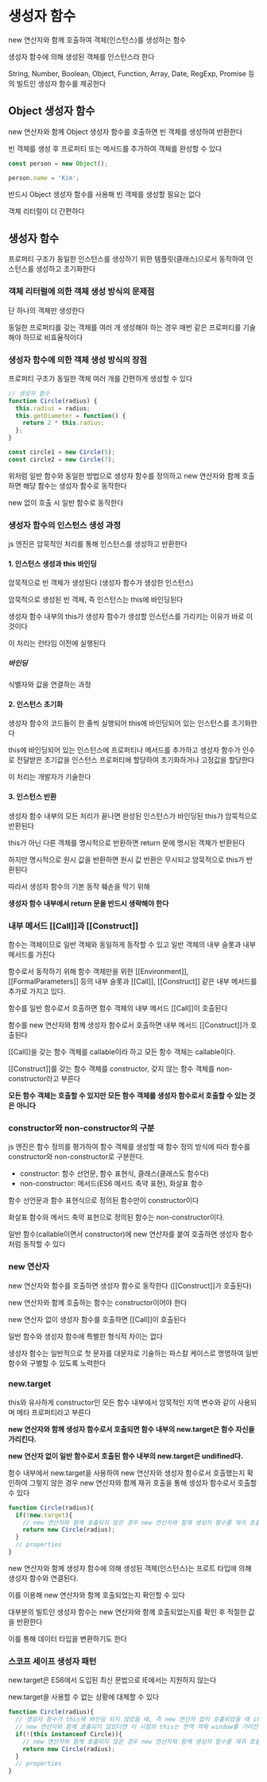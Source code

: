 # 생성자 함수

new 연산자와 함께 호출하여 객체(인스턴스)를 생성하는 함수

생성자 함수에 의해 생성된 객체를 인스턴스라 한다

String, Number, Boolean, Object, Function, Array, Date, RegExp, Promise 등의 빌트인 생성자 함수를 제공한다

## Object 생성자 함수

new 연산자와 함께 Object 생성자 함수를 호출하면 빈 객체를 생성하여 반환한다

빈 객체를 생성 후 프로퍼티 또는 메서드를 추가하여 객체를 완성할 수 있다

```js
const person = new Object();

person.name = 'Kim';
```

반드시 Object 생성자 함수를 사용해 빈 객체를 생성할 필요는 없다

객체 리터럴이 더 간편하다

## 생성자 함수

프로퍼티 구조가 동일한 인스턴스를 생성하기 위한 템플릿(클래스)으로서 동작하여 인스턴스를 생성하고 초기화한다 

### 객체 리터럴에 의한 객체 생성 방식의 문제점

단 하나의 객체만 생성한다

동일한 프로퍼티를 갖는 객체를 여러 개 생성해야 하는 경우 매번 같은 프로퍼티를 기술해야 하므로 비효율적이다

### 생성자 함수에 의한 객체 생성 방식의 장점

프로퍼티 구조가 동일한 객체 여러 개를 간편하게 생성할 수 있다

```js
// 생성자 함수
function Circle(radius) {
  this.radius = radius;
  this.getDiameter = function() {
    return 2 * this.radius;
  };
}

const circle1 = new Circle(5);
const circle2 = new Circle(7);
```

위처럼 일반 함수와 동일한 방법으로 생성자 함수를 정의하고 new 연산자와 함께 호출하면 해당 함수는 생성자 함수로 동작한다

new 없이 호출 시 일반 함수로 동작한다

### 생성자 함수의 인스턴스 생성 과정

js 엔진은 암묵적인 처리를 통해 인스턴스를 생성하고 반환한다

#### 1. 인스턴스 생성과 this 바인딩

암묵적으로 빈 객체가 생성된다 (생성자 함수가 생성한 인스턴스)

암묵적으로 생성된 빈 객체, 즉 인스턴스는 this에 바인딩된다

생성자 함수 내부의 this가 생성자 함수가 생성할 인스턴스를 가리키는 이유가 바로 이것이다

이 처리는 런타임 이전에 실행된다

##### 바인딩

식별자와 값을 연결하는 과정

#### 2. 인스턴스 초기화 

생성자 함수의 코드들이 한 줄씩 실행되어 this에 바인딩되어 있는 인스턴스를 초기화한다

this에 바인딩되어 있는 인스턴스에 프로퍼티나 메서드를 추가하고 생성자 함수가 인수로 전달받은 초기값을 인스턴스 프로퍼티에 할당하여 초기화하거나 고정값을 할당한다

이 처리는 개발자가 기술한다

#### 3. 인스턴스 반환

생성자 함수 내부의 모든 처리가 끝나면 완성된 인스턴스가 바인딩된 this가 암묵적으로 반환된다

this가 아닌 다른 객체를 명시적으로 반환하면 return 문에 명시된 객체가 반환된다

하지만 명시적으로 원시 값을 반환하면 원시 값 반환은 무시되고 암묵적으로 this가 반환된다

따라서 생성자 함수의 기본 동작 훼손을 막기 위해 

**생성자 함수 내부에서 return 문을 반드시 생략해야 한다**

### 내부 메서드 [[Call]]과 [[Construct]]

함수는 객체이므로 일반 객체와 동일하게 동작할 수 있고 일반 객체의 내부 슬롯과 내부 메서드를 가진다

함수로서 동작하기 위해 함수 객체만을 위한 [[Environment]], [[FormalParameters]] 등의 내부 슬롯과 [[Call]], [[Construct]] 같은 내부 메서드를 추가로 가지고 있다.

함수를 일반 함수로서 호출하면 함수 객체의 내부 메서드 [[Call]]이 호출된다

함수를 new 연산자와 함께 생성자 함수로서 호출하면 내부 메서드 [[Construct]]가 호출된다

[[Call]]을 갖는 함수 객체를 callable이라 하고 모든 함수 객체는 callable이다.

[[Construct]]를 갖는 함수 객체를 constructor, 갖지 않는 함수 객체를 non-constructor라고 부른다 

**모든 함수 객체는 호출할 수 있지만 모든 함수 객체를 생성자 함수로서 호출할 수 있는 것은 아니다**

### constructor와 non-constructor의 구분

js 엔진은 함수 정의를 평가하여 함수 객체를 생성할 때 함수 정의 방식에 따라 함수를 constructor와 non-constructor로 구분한다.

- constructor: 함수 선언문, 함수 표현식, 클래스(클래스도 함수다)
- non-constructor: 메서드(ES6 메서드 축약 표현), 화살표 함수

함수 선언문과 함수 표현식으로 정의된 함수만이 constructor이다

화살표 함수와 메서드 축약 표현으로 정의된 함수는 non-constructor이다.

일반 함수(callable이면서 constructor)에 new 연산자를 붙여 호출하면 생성자 함수처럼 동작할 수 있다

### new 연산자 

new 연산자와 함수를 호출하면 생성자 함수로 동작한다 ([[Construct]]가 호출된다)

new 연산자와 함께 호출하는 함수는 constructor이어야 한다

new 연산자 없이 생성자 함수를 호출하면 [[Call]]이 호출된다

일반 함수와 생성자 함수에 특별한 형식적 차이는 없다

생성자 함수는 일반적으로 첫 문자를 대문자로 기술하는 파스칼 케이스로 명명하여 일반 함수와 구별할 수 있도록 노력한다

### new.target

this와 유사하게 constructor인 모든 함수 내부에서 암묵적인 지역 변수와 같이 사용되며 메타 프로퍼티라고 부른다

**new 연산자와 함께 생성자 함수로서 호출되면 함수 내부의 new.target은 함수 자신을 가리킨다.**

**new 연산자 없이 일반 함수로서 호출된 함수 내부의 new.target은 undifined다.**

함수 내부에서 new.target을 사용하여 new 연산자와 생성자 함수로서 호출했는지 확인하여 그렇지 않은 경우 new 연산자와 함께 재귀 호출을 통해 생성자 함수로서 호출할 수 있다

```js
function Circle(radius){
  if(!new.target){
    // new 연산자와 함께 호출되지 않은 경우 new 연산자와 함께 생성자 함수를 재귀 호출하여 생성된 인스턴스를 반환한다
    return new Circle(radius);
  }
  // properties
}
```

new 연산자와 함께 생성자 함수에 의해 생성된 객체(인스턴스)는 프로트 타입에 의해 생성자 함수와 연결된다.

이를 이용해 new 연산자와 함께 호출되었는지 확인할 수 있다

대부분의 빌트인 생성자 함수는 new 연산자와 함께 호출되었는지를 확인 후 적절한 값을 반환한다

이를 통해 데이터 타입을 변환하기도 한다

### 스코프 세이프 생성자 패턴

new.target은 ES6에서 도입된 최신 문법으로 IE에서는 지원하지 않는다

new.target을 사용할 수 없는 상황에 대체할 수 있다

```js
function Circle(radius){
  // 생성자 함수가 this에 바인딩 되지 않았을 때, 즉 new 연산자 없이 호출되었을 때 if문이 실행된다
  // new 연산자와 함께 호출되지 않았다면 이 시점의 this는 전역 객체 window를 가리킨다.(this와 Circle은 프로토타입에 의해 연결되지 않는다)
  if(!(this instanceof Circle)){
    // new 연산자와 함께 호출되지 않은 경우 new 연산자와 함께 생성자 함수를 재귀 호출하여 생성된 인스턴스를 반환한다
    return new Circle(radius);
  }
  // properties
}
```
